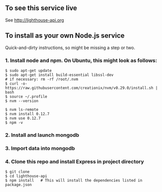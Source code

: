 ## To see this service live

See http://lighthouse-api.org


## To install as your own Node.js service

Quick-and-dirty instructions, so might be missing a step or two.

### 1. Install node and npm.  On Ubuntu, this might look as follows:

```
$ sudo apt-get update
$ sudo apt-get install build-essential libssl-dev
# if necessary: rm -rf /root/.nvm
$ curl -o- https://raw.githubusercontent.com/creationix/nvm/v0.29.0/install.sh | bash
$ source ~/.profile
$ nvm --version

$ nvm ls-remote
$ nvm install 0.12.7
$ nvm use 0.12.7
$ npm -v
```

### 2. Install and launch mongodb

### 3. Import data into mongodb

### 4. Clone this repo and install Express in project directory

```
$ git clone 
$ cd lighthouse-api
$ npm install   # This will install the dependencies listed in package.json
```
